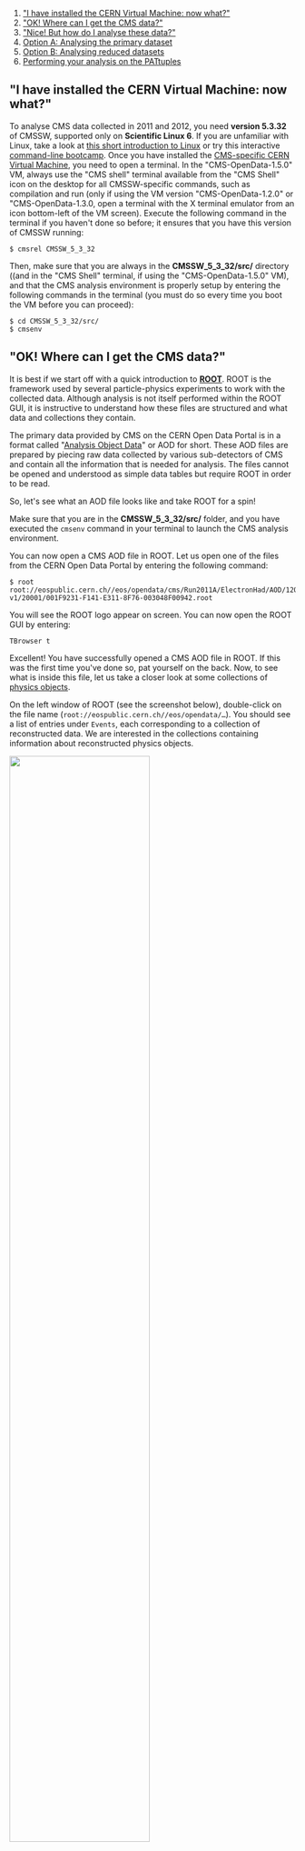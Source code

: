 1. ["I have installed the CERN Virtual Machine: now what?"](#vm)
2. ["OK! Where can I get the CMS data?"](#data)
3. ["Nice! But how do I analyse these data?"](#nice)
4. [Option A: Analysing the primary dataset](#a)
5. [Option B: Analysing reduced datasets](#b)
6. [Performing your analysis on the PATtuples](#pat)

## <a name="vm">"I have installed the CERN Virtual Machine: now what?"</a>

To analyse CMS data collected in 2011 and 2012, you need **version 5.3.32** of CMSSW, supported only on **Scientific Linux 6**. If you are unfamiliar with Linux, take a look at [this short introduction to Linux](https://twiki.cern.ch/twiki/bin/view/CMSPublic/WorkBookBasicLinux) or try this interactive [command-line bootcamp](http://rik.smith-unna.com/command_line_bootcamp/). Once you have installed the [CMS-specific CERN Virtual Machine](/docs/cms-virtual-machine-2011), you need to open a terminal. In the "CMS-OpenData-1.5.0" VM, always use the "CMS shell" terminal available from the "CMS Shell" icon on the desktop for all CMSSW-specific commands, such as compilation and run (only if using the VM version "CMS-OpenData-1.2.0" or "CMS-OpenData-1.3.0, open a terminal with the X terminal emulator from an icon bottom-left of the VM screen). Execute the following command in the terminal if you haven't done so before; it ensures that you have this version of CMSSW running:

```shell
$ cmsrel CMSSW_5_3_32
```

Then, make sure that you are always in the **CMSSW_5_3_32/src/** directory ((and in the "CMS Shell" terminal, if using the "CMS-OpenData-1.5.0" VM), and that the CMS analysis environment is properly setup by entering the following commands in the terminal (you must do so every time you boot the VM before you can proceed):

```shell
$ cd CMSSW_5_3_32/src/
$ cmsenv
```

## <a name="data">"OK! Where can I get the CMS data?"</a>

It is best if we start off with a quick introduction to **[ROOT](http://root.cern.ch)**. ROOT is the framework used by several particle-physics experiments to work with the collected data. Although analysis is not itself performed within the ROOT GUI, it is instructive to understand how these files are structured and what data and collections they contain.

The primary data provided by CMS on the CERN Open Data Portal is in a format called "[Analysis Object Data](/docs/cms-physics-objects-2011)" or AOD for short. These AOD files are prepared by piecing raw data collected by various sub-detectors of CMS and contain all the information that is needed for analysis. The files cannot be opened and understood as simple data tables but require ROOT in order to be read.

So, let's see what an AOD file looks like and take ROOT for a spin!

Make sure that you are in the **CMSSW_5_3_32/src/** folder, and you have executed the `cmsenv` command in your terminal to launch the CMS analysis environment.

You can now open a CMS AOD file in ROOT. Let us open one of the files from the CERN Open Data Portal by entering the following command:

```shell
$ root root://eospublic.cern.ch//eos/opendata/cms/Run2011A/ElectronHad/AOD/12Oct2013-v1/20001/001F9231-F141-E311-8F76-003048F00942.root
```

You will see the ROOT logo appear on screen. You can now open the ROOT GUI by entering:

```shell
TBrowser t
```

Excellent! You have successfully opened a CMS AOD file in ROOT. If this was the first time you've done so, pat yourself on the back. Now, to see what is inside this file, let us take a closer look at some collections of [physics objects](/docs/cms-physics-objects-2011).

On the left window of ROOT (see the screenshot below), double-click on the file name (`root://eospublic.cern.ch//eos/opendata/…`). You should see a list of entries under `Events`, each corresponding to a collection of reconstructed data. We are interested in the collections containing information about reconstructed physics objects.

<img src="/static/docs/getting-started-with-cms-2011-data/getting_started_with_cms_2011_data_1.png"  width="70%">

Let us take a peek, for example, at the electrons, which are found in `recoGsfElectrons_gsfElectrons__RECO`, as shown on the list of [physics objects](/docs/cms-physics-objects-2011). Look in there by double-clicking on that line and then double-clicking on `recoGsfElectrons_gsfElectrons__RECO.obj`. Here, you can have a look at various properties of this collection, such as the plot for the transverse momentum of the electrons: `recoGsfElectrons_gsfElectrons__RECO.obj.pt_`.

You can exit the ROOT browser through the GUI by clicking on `Browser` on the menu and then clicking on `Quit Root` or by entering `.q` in the terminal.

## <a name="nice">"Nice! But how do I analyse these data?"</a>

In AOD files, reconstructed [physics objects](/docs/cms-physics-objects-2011) are included without checking their "quality". For example, the reconstructed objects in the electron collection that you opened in ROOT were not actually verified to be electrons. In order to analyse only the "good quality" data, you must apply some selection criteria.

With these criteria, you are in effect reducing the dataset, either in terms of the number of collisions events it contains or in terms of the information carried by each event. Following this, you run your analysis code on the reduced dataset.

Depending on the nature of your analysis you _can_ run your analysis code directly on the AOD files themselves, if needed, performing the selections along the way. However, this can be resource-intensive and is done only for very specific usecases.

**NOTE**: To analyse the full event content, the analysis job needs access to the "condition data", such as the jet-energy corrections. You can see how connections to the condition database are established in the ["pattuples2011" example](/record/233). For simpler analyses, where we use only physics objects needing no further data for corrections, you do not need to connect to the condition database. This is the case for the example for analysing the primary datasets below.

Your final analysis is done using a software module called an "analyzer". If you have followed the validation step for the virtual machine setup, you have already produced and run a simple analyzer. You can specify your initial selection criteria within the analyzer to perform your analysis directly on the AOD files, or further elaborate the selections and other operations needed for analysing the reduced dataset. To learn more about configuring analyzers, follow [these instructions in the CMSSW WorkBook](https://twiki.cern.ch/twiki/bin/view/CMSPublic/WorkBookWriteFrameworkModule). Make sure, though, that you replace the release version (CMSSW_nnn) with the release that you are using, i.e. one that is compatible with the CMS open data.

You can also pass the selection criteria through the configuration file. This file activates existing tools within CMSSW in order to perform the desired selections. If you have followed the validation step for the virtual machine setup, you have already seen a configuration file, which is used to give the parameters to the `cmsRun` executable. You can see how this is done in our analysis example.

We will now take you through these steps through a couple of specially prepared example analyses.

##  <a name="a">Option A: Analysing the primary dataset</a>

As mentioned above, you do not typically perform an analysis directly on the AOD files. However, there may be cases when you can do so. Therefore, we have provided an example analysis to take you through the steps that you may need on the occassions that you want to analyse the AOD files directly. You can find the files and instructions in [this CMS analysis example](/record/5001).

## <a name="b">Option B: Analysing reduced datasets</a>

We start by applying selection cuts via the configuration file and reduce the AOD files into a format known as PATtuple. You can find more information about this data format (which gets its name from the CMS Physics Analysis Toolkit, or PAT) on the [CMSSW PAT WorkBook](https://twiki.cern.ch/twiki/bin/view/CMSPublic/WorkBookPAT).

**Important**: Be aware that the instructions in the WorkBook are in use in CMS currently and have been updated for more recent CMSSW releases. With the 2011 and 2012 data, you should always use the releases in the series of CMSSW_5_3 and not higher. Also note that more recent code does not work with older releases, so whenever you see `git cms-addpkg…` in the instruction, it is likely that the code package this command adds does not work with the release you need. However, the material under the pages gives you a good introduction to PAT.

Code as well as instructions for producing PATtuples from the CMS open data can be found in [this example](https://github.com/cms-opendata-analyses/pattuples2011). However, since it can take a dedicated computing cluster several days to run this step and reduce the several TB of AOD files to a few GB of PATtuples, we have provided you with the PATtuples in that GitHub repo, saving you quite a lot of time! So you can jump to the next step, below ("Performing your analysis…"). Although you do not need to run this step, it is worth looking at [the configuration file]( https://github.com/cms-opendata-analyses/pattuples2011/blob/master/PAT_data_repo.py):

You can see that the line `removeAllPATObjectsBut(process, ['Muons','Electrons'])` removes all "PATObjects" but muon and electrons, which will be needed in the final analysis step of this example.

Note also how only the validated runs are selected on lines:

```python
import FWCore.ParameterSet.Config as cms
import FWCore.PythonUtilities.LumiList as LumiList
myLumis = LumiList.LumiList(filename='Cert_160404-180252_7TeV_ReRecoNov08_Collisions11_JSON.txt').getCMSSWString().split(',')
process.source.lumisToProcess = cms.untracked.VLuminosityBlockRange()
process.source.lumisToProcess.extend(myLumis)
```

This selection must always be applied to any analysis on CMS open data, and to do so you must have the validation file downloaded to your local area.

You can also see the steps needed to use the condition data. First, as shown in the `README`, you have to set the symbolic links to the condition database for 2011 data.

```shell
ln -sf /cvmfs/cms-opendata-conddb.cern.ch/FT_53_LV5_AN1_RUNA FT_53_LV5_AN1
ln -sf /cvmfs/cms-opendata-conddb.cern.ch/FT_53_LV5_AN1_RUNA.db FT_53_LV5_AN1_RUNA.db
```
Make sure the `cms-opendata-conddb.cern.ch` directory has actually expanded in your VM. One way of doing this is executing:

```shell
ls -l
ls -l /cvmfs/
```

Then, the correct set of condition data are defined by mentioning the Global Tag on lines 46–48 in the file `PAT_data_repo.py`.

```shell
#globaltag
process.GlobalTag.connect = cms.string('sqlite_file:/cvmfs/cms-opendata-conddb.cern.ch/FT_53_LV5_AN1_RUNA.db')
process.GlobalTag.globaltag = 'FT_53_LV5_AN1::All'
```

See detailed instructions for the use of condition data for different data-taking years in [the guide to the CMS condition database](/docs/cms-guide-for-condition-database).

## <a name="pat">Performing your analysis on the PATtuples</a>

Now, as the intermediate PATtuple files have been produced for you, you can go directly to the next step, as described in [the analysis example](https://github.com/cms-opendata-analyses/OutreachExercise2011) and follow the instructions on that page.

Note that even though these are derived datasets, running the analysis code over the full data can take time. So if you want just give it a try, you can limit the number events or read only part of the files. Bear in mind that running on a low number of files will not give you a meaningful plot.

Your analysis job is defined in `OutreachExercise2011/DecaysToLeptons/run/run.py`. The analysis code is in the files located in the `OutreachExercise2011/DecaysToLeptons/python` directory.

This example uses IPython, which gets configured and starts the job with the following command:

```shell
ipython run.py
```

That's it! Follow the rest of the instructions on the README and you have performed an analysis using data from CMS. Hope you enjoyed this exercise. Feel free to play around with the rest of the data and write your own analyzers and analysis code. To exit IPython, enter `exit()`.
